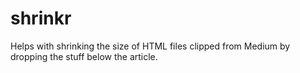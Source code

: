 # shrinkr

Helps with shrinking the size of HTML files clipped from Medium by dropping the stuff below the article.